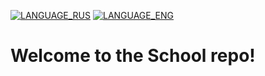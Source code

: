 [![LANGUAGE_RUS](https://img.shields.io/badge/-Русский-333?style=flat-square)](README_RU.md) [![LANGUAGE_ENG](https://img.shields.io/badge/-English-088?style=flat-square)](README.md)
# Welcome to the School repo!
